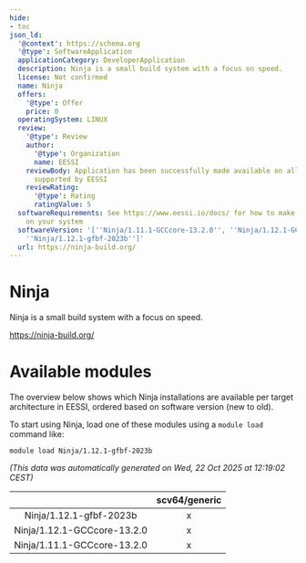 ```yaml
---
hide:
- toc
json_ld:
  '@context': https://schema.org
  '@type': SoftwareApplication
  applicationCategory: DeveloperApplication
  description: Ninja is a small build system with a focus on speed.
  license: Not confirmed
  name: Ninja
  offers:
    '@type': Offer
    price: 0
  operatingSystem: LINUX
  review:
    '@type': Review
    author:
      '@type': Organization
      name: EESSI
    reviewBody: Application has been successfully made available on all architectures
      supported by EESSI
    reviewRating:
      '@type': Rating
      ratingValue: 5
  softwareRequirements: See https://www.eessi.io/docs/ for how to make EESSI available
    on your system
  softwareVersion: '[''Ninja/1.11.1-GCCcore-13.2.0'', ''Ninja/1.12.1-GCCcore-13.2.0'',
    ''Ninja/1.12.1-gfbf-2023b'']'
  url: https://ninja-build.org/
---
```


Ninja
=====


Ninja is a small build system with a focus on speed.

https://ninja-build.org/
# Available modules


The overview below shows which Ninja installations are available per target architecture in EESSI, ordered based on software version (new to old).

To start using Ninja, load one of these modules using a `module load` command like:

```shell
module load Ninja/1.12.1-gfbf-2023b
```

*(This data was automatically generated on Wed, 22 Oct 2025 at 12:19:02 CEST)*

| |scv64/generic|
| :---: | :---: |
|Ninja/1.12.1-gfbf-2023b|x|
|Ninja/1.12.1-GCCcore-13.2.0|x|
|Ninja/1.11.1-GCCcore-13.2.0|x|
